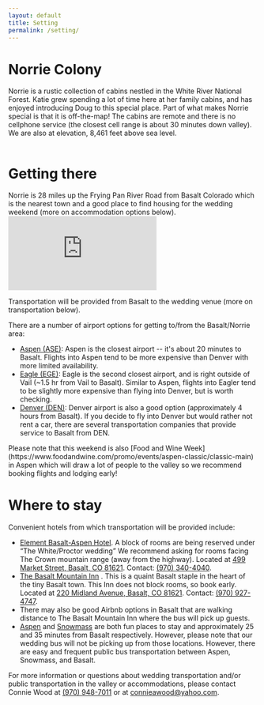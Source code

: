 ```yaml
---
layout: default
title: Setting
permalink: /setting/
---
```

<h1> Norrie Colony </h1>
Norrie is a rustic collection of cabins nestled in the White River National
Forest. Katie grew spending a lot of time here at her family cabins, and has
enjoyed introducing Doug to this special place. Part of what makes Norrie
special is that it is off-the-map! The cabins are remote and there is no
cellphone service (the closest cell range is about 30 minutes down valley). We
are also at elevation, 8,461 feet above sea level.

  <div id="photo-container">
    <img class="photo" src="{{ "/assets/img/kissing.jpg" | relative_url }}" alt="">
    <img class="photo" src="{{ "/assets/img/looking-at-camera.jpg" | relative_url }}" alt="">
    <img class="photo" src="{{ "/assets/img/looking-at-eachother.jpg" | relative_url }}" alt="">
    <img class="photo" src="{{ "/assets/img/meadow-walking.jpg" | relative_url }}" alt="">
    <img class="photo" src="{{ "/assets/img/mountains.jpg" | relative_url }}" alt="">
    <img class="photo" src="{{ "/assets/img/windy.jpg" | relative_url }}" alt="">
  </div>

<div class="divider after-photo"></div>

<h1> Getting there </h1>
Norrie is 28 miles up the Frying Pan River Road from Basalt Colorado which is
the nearest town and a good place to find housing for the wedding weekend (more
on accommodation options below).

<iframe class="google-map" src="https://www.google.com/maps/embed?pb=!1m26!1m12!1m3!1d197056.78550060297!2d-107.13180892652927!3d39.49163746041338!2m3!1f0!2f0!3f0!3m2!1i1024!2i768!4f13.1!4m11!3e0!4m5!1s0x87404cb55ee7be49%3A0x6bde4200af293bf6!2sBasalt%2C%20CO!3m2!1d39.368873099999995!2d-107.0328241!4m3!3m2!1d39.324708699999995!2d-106.6555894!5e0!3m2!1sen!2sus!4v1573372524726!5m2!1sen!2sus" frameborder="0" style="border:0;" allowfullscreen=""></iframe>

Transportation will be provided from Basalt to the wedding venue (more on transportation below).

There are a number of airport options for getting to/from the Basalt/Norrie area:

<ul>
<li><a href="https://goo.gl/maps/VhQUu14m1NJWKMLQ9">Aspen (ASE)</a>: Aspen is
the closest airport -- it's about 20 minutes to Basalt. Flights into Aspen tend
to be more expensive than Denver with more limited availability.</li>

<li><a href="https://goo.gl/maps/VhQUu14m1NJWKMLQ9">Eagle (EGE)</a>: Eagle is
the second closest airport, and is right outside of Vail (~1.5 hr from Vail to
Basalt). Similar to Aspen, flights into Eagler tend to be slightly more
expensive than flying into Denver, but is worth checking.</li>

<li><a href="https://goo.gl/maps/VhQUu14m1NJWKMLQ9">Denver (DEN)</a>: Denver
airport is also a good option (approximately 4 hours from Basalt). If you decide
to fly into Denver but would rather not rent a car, there are several
transportation companies that provide service to Basalt from DEN.</li>
</ul>
Please note that this weekend is also [Food and Wine
Week](https://www.foodandwine.com/promo/events/aspen-classic/classic-main) in
Aspen which will draw a lot of people to the valley so we recommend booking
flights and lodging early!

<div class="divider"></div>

<h1> Where to stay </h1>
Convenient hotels from which transportation will be provided include:

<ul>
<li><a
href="https://www.marriott.com/hotels/hotel-rooms/aseel-element-basalt-aspen/">Element
Basalt-Aspen Hotel</a>. A block of rooms are being reserved under “The
White/Proctor wedding” We recommend asking for rooms facing The Crown mountain
range (away from the highway). Located at <a
href="https://www.google.com/maps/place/Element+Basalt+-+Aspen/@39.3855288,-107.083724,17z">499
Market Street, Basalt, CO 81621</a>.
Contact: <a href="tel:(970) 340-4040">(970) 340-4040</a>.</li>
<li><a href="https://www.basaltmountaininn.com/">The Basalt Mountain Inn</a> .
This is a quaint Basalt staple in the heart of the tiny Basalt town. This Inn
does not block rooms, so book early. Located at <a
href="https://www.google.com/maps/place/Basalt+Mountain+Inn/@39.3693244,-107.0323983,15z">220
Midland Avenue, Basalt, CO 81621</a>. Contact: <a href="(970) 927-4747">(970)
927-4747</a>.</li>
<li>There may also be good Airbnb options in Basalt that are walking distance to The
Basalt Mountain Inn where the bus will pick up guests.</li>
<li><a href="https://www.google.com/maps/place/Aspen,+CO+81611/@39.1985427,-106.8717439,13z">Aspen</a> and <a
href="https://www.google.com/maps/place/Snowmass,+CO+81654/@39.3328625,-106.996598,15z">Snowmass</a>
are both fun places to stay and approximately 25 and 35 minutes from Basalt
respectively. However, please note that our wedding bus will not be picking up
from those locations. However, there are easy and frequent public bus
transportation between Aspen, Snowmass, and Basalt.</li>
</ul>
For more information or questions about wedding transportation and/or public
transportation in the valley or accommodations, please contact Connie Wood at
<a href="tel:970-948-7011">(970) 948-7011</a> or at <a
href="mailto:connieawood@yahoo.com">connieawood@yahoo.com</a>.
